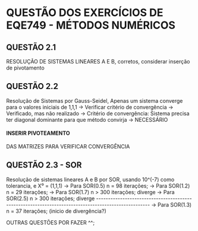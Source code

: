 <h1>QUESTÃO DOS EXERCÍCIOS DE EQE749 - MÉTODOS NUMÉRICOS</h1>

<h2>QUESTÃO 2.1 </h2>RESOLUÇÃO DE SISTEMAS LINEARES A E B, corretos, considerar inserção de pivotamento

<h2>QUESTÃO 2.2 </h2>Resolução de Sistemas por Gauss-Seidel, Apenas um sistema converge para o valores iniciais de 1,1,1
                        -> Verificar critério de convergência -> Verificado, mas não realizado
                        -> Critério de convergência: Sistema precisa ter diagonal dominante para que método convirja
                        -> NECESSÁRIO <h4>INSERIR PIVOTEAMENTO</h4> DAS MATRIZES PARA VERIFICAR CONVERGÊNCIA
<h2>QUESTÃO 2.3 - SOR </h2> Resolução de sistemas lineares A e B por SOR, usando 10^(-7) como tolerancia, e X⁰ = (1,1,1) 
                        -> Para SOR(0.5) n = 98 iterações;
                        -> Para SOR(1.2) n = 29 iterações;
                        -> Para SOR(1.7) n > 300 iterações; diverge
                        -> Para SOR(2.5) n > 300 iterações; diverge
----------------------------------------------------------------------------------------------------
                        -> Para SOR(1.3) n = 37 iterações; (inicio de divergência?)


OUTRAS QUESTÕES POR FAZER ^^;
